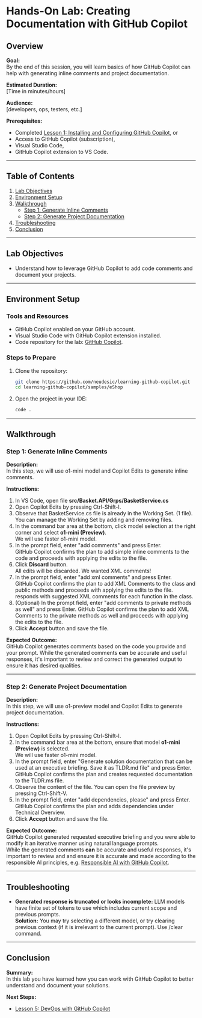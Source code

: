 
# Hands-On Lab: Creating Documentation with GitHub Copilot

## Overview

**Goal:**  
By the end of this session, you will learn basics of how GitHub Copilot can help with generating inline comments and project documentation.

**Estimated Duration:**  
[Time in minutes/hours]

**Audience:**  
[developers, ops, testers, etc.]

**Prerequisites:**  

- Completed [Lesson 1: Installing and Configuring GitHub Copilot](docs/lesson1.md), or
- Access to GitHub Copilot (subscription),
- Visual Studio Code,
- GitHub Copilot extension to VS Code.  

---

## Table of Contents

1. [Lab Objectives](#lab-objectives)
2. [Environment Setup](#environment-setup)
3. [Walkthrough](#walkthrough)
    - [Step 1: Generate Inline Comments](#step-1-generate-inline-comments)
    - [Step 2: Generate Project Documentation](#step-2-generate-project-documentation)
5. [Troubleshooting](#troubleshooting)
6. [Conclusion](#conclusion)

---

## Lab Objectives

- Understand how to leverage GitHub Copilot to add code comments and document your projects.  

---

## Environment Setup

### Tools and Resources

- GitHub Copilot enabled on your GitHub account.
- Visual Studio Code with GitHub Copilot extension installed.
- Code repository for the lab: [GitHub Copilot](https://github.com/neudesic/learning-github-copilot).

### Steps to Prepare

1. Clone the repository:  

   ```bash
   git clone https://github.com/neudesic/learning-github-copilot.git
   cd learning-github-copilot/samples/eShop
   ```

2. Open the project in your IDE:  

   ```bash
   code .
   ```

---

## Walkthrough

### Step 1: Generate Inline Comments

**Description:**  
In this step, we will use o1-mini model and Copilot Edits to generate inline comments.  

**Instructions:**  

1. In VS Code, open file **src/Basket.API/Grps/BasketService.cs**
2. Open Copilot Edits by pressing Ctrl-Shift-I.
3. Observe that BasketService.cs file is already in the Working Set. (1 file).  
You can manage the Working Set by adding and removing files.
4. In the command bar area at the bottom, click model selection at the right corner and select **o1-mini (Preview)**.  
We will use faster o1-mini model.
5. In the prompt field, enter "add comments" and press Enter.  
GitHub Copilot confirms the plan to add simple inline comments to the code and proceeds with applying the edits to the file.
6. Click **Discard** button.  
All edits will be discarded.  We wanted XML comments!
7. In the prompt field, enter "add xml comments" and press Enter.  
GitHub Copilot confirms the plan to add XML Comments to the class and public methods and proceeds with applying the edits to the file.
responds with suggested XML comments for each function in the class.
8. (Optional) In the prompt field, enter "add comments to private methods as well" and press Enter.
GitHub Copilot confirms the plan to add XML Comments to the private methods as well and proceeds with applying the edits to the file.
9. Click **Accept** button and save the file.

**Expected Outcome:**  
GitHub Copilot generates comments based on the code you provide and your prompt. While the generated comments **can** be accurate and useful responses, it's important to review and correct the generated output to ensure it has desired qualities.

---

### Step 2: Generate Project Documentation

**Description:**  
In this step, we will use o1-preview model and Copilot Edits to generate project documentation.  

**Instructions:**  

1. Open Copilot Edits by pressing Ctrl-Shift-I.
2. In the command bar area at the bottom, ensure that model **o1-mini (Preview)** is selected.  
We will use faster o1-mini model.
3. In the prompt field, enter "Generate solution documentation that can be used at an executive briefing. Save it as TLDR.md file" and press Enter.  
GitHub Copilot confirms the plan and creates requested documentation to the TLDR.ms file.
4. Observe the content of the file. You can open the file preview by pressing Ctrl-Shift-V.
5. In the prompt field, enter "add dependencies, please" and press Enter.  
GitHub Copilot confirms the plan and adds dependencies under Technical Overview.
6. Click **Accept** button and save the file.

**Expected Outcome:**  
GitHub Copilot generated requested executive briefing and you were able to modify it an iterative manner using natural language prompts.  
While the generated comments **can** be accurate and useful responses, it's important to review and and ensure it is accurate and made according to the responsible AI principles, e.g. [Responsible AI with GitHub Copilot](https://learn.microsoft.com/en-us/training/modules/responsible-ai-with-github-copilot/).  

---

## Troubleshooting

- **Generated response is truncated or looks incomplete:** LLM models have finite set of tokens to use which includes current scope and previous prompts.  
  **Solution:** You may try selecting a different model, or try clearing previous context (if it is irrelevant to the current prompt). Use /clear command.  

---

## Conclusion

**Summary:**  
In this lab you have learned how you can work with GitHub Copilot to better understand and document your solutions.  

**Next Steps:**  

- [Lesson 5: DevOps with GitHub Copilot](docs/lesson5.md)
